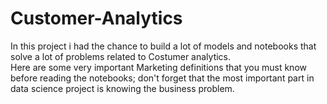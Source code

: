 # Customer-Analytics

In this project i had the chance to build a lot of models and notebooks that solve a lot of problems related to Costumer analytics.</br>
Here are some very important Marketing definitions that you must know before reading the notebooks; don't forget that the most important part in data science project is knowing the business problem.

